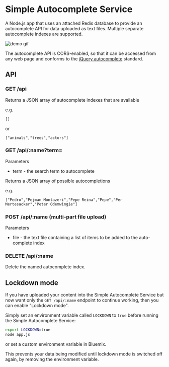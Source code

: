 # Simple Autocomplete Service

A Node.js app that uses an attached Redis database to provide an autocomplete API for data uploaded as text files. Multiple separate autocomplete indexes are supported.

![demo gif](https://raw.githubusercontent.com/glynnbird/simple-autocomplete-service/master/public/img/demo.gif)

The autocomplete API is CORS-enabled, so that it can be accessed from any web page and conforms to the [jQuery autocomplete](http://api.jqueryui.com/autocomplete/) standard.

## API

### GET /api

Returns a JSON array of autocomplete indexes that are available

e.g.

```js
[]
```

or 

```
["animals","trees","actors"]
```

### GET /api/:name?term=

Parameters

* term - the search term to autocomplete

Returns a JSON array of possible autocompletions

e.g.

```
["Pedro","Pejman Montazeri","Pepe Reina","Pepe","Per Mertesacker","Peter Odemwingie"]
```

### POST /api/:name (multi-part file upload)

Parameters

* file - the text file containing a list of items to be added to the auto-complete index


### DELETE /api/:name

Delete the named autocomplete index.

## Lockdown mode

If you have uploaded your content into the Simple Autocomplete Service but now want only the `GET /api/:name` endpoint to continue working, then you can enable "Lockdown mode".

Simply set an environment variable called `LOCKDOWN` to `true` before running the Simple Autocomplete Service:

```sh
export LOCKDOWN=true
node app.js
```

or set a custom environment variable in Bluemix.

This prevents your data being modified until lockdown mode is switched off again, by removing the environment variable.

